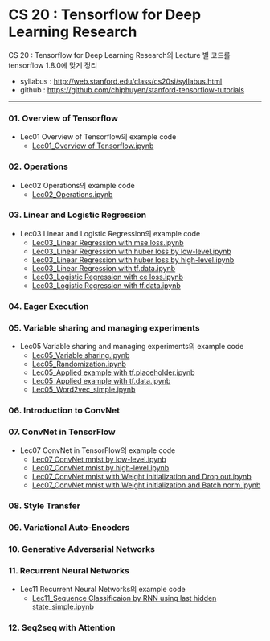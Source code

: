 # CS 20 : Tensorflow for Deep Learning Research
CS 20 : Tensorflow for Deep Learning Research의 Lecture 별 코드를 tensorflow 1.8.0에 맞게 정리
* syllabus : http://web.stanford.edu/class/cs20si/syllabus.html
* github : https://github.com/chiphuyen/stanford-tensorflow-tutorials 
- - -

### 01. Overview of Tensorflow
- Lec01 Overview of Tensorflow의 example code
	- [Lec01_Overview of Tensorflow.ipynb](https://github.com/aisolab/CS20/blob/master/Lec01_Overview%20of%20Tensorflow/Lec01_Overview%20of%20Tensorflow.ipynb)

### 02. Operations
- Lec02 Operations의 example code
	- [Lec02_Operations.ipynb](https://github.com/aisolab/CS20/blob/master/Lec02_Operations/Lec02_Operations.ipynb)

### 03. Linear and Logistic Regression
- Lec03 Linear and Logistic Regression의 example code
	- [Lec03_Linear Regression with mse loss.ipynb](https://github.com/aisolab/CS20/blob/master/Lec03_Linear%20and%20Logistic%20Regression/Lec03_Linear%20Regression%20with%20mse%20loss.ipynb)
	- [Lec03_Linear Regression with huber loss by low-level.ipynb](https://github.com/aisolab/CS20/blob/master/Lec03_Linear%20and%20Logistic%20Regression/Lec03_Linear%20Regression%20with%20huber%20loss%20by%20low-level.ipynb)
	- [Lec03_Linear Regression with huber loss by high-level.ipynb](https://github.com/aisolab/CS20/blob/master/Lec03_Linear%20and%20Logistic%20Regression/Lec03_Linear%20Regression%20with%20huber%20loss%20by%20high-level.ipynb)
	- [Lec03_Linear Regression with tf.data.ipynb](https://github.com/aisolab/CS20/blob/master/Lec03_Linear%20and%20Logistic%20Regression/Lec03_Linear%20Regression%20with%20tf.data.ipynb)
	- [Lec03_Logistic Regression with ce loss.ipynb](https://github.com/aisolab/CS20/blob/master/Lec03_Linear%20and%20Logistic%20Regression/Lec03_Logistic%20Regression%20with%20ce%20loss.ipynb)
	- [Lec03_Logistic Regression with tf.data.ipynb](https://github.com/aisolab/CS20/blob/master/Lec03_Linear%20and%20Logistic%20Regression/Lec03_Logistic%20Regression%20with%20tf.data.ipynb)

### 04. Eager Execution
### 05. Variable sharing and managing experiments
- Lec05 Variable sharing and managing experiments의 example code
	- [Lec05_Variable sharing.ipynb](https://github.com/aisolab/CS20/blob/master/Lec05_Variable%20sharing%20and%20managing%20experiments/Lec05_Variable%20sharing.ipynb)
	- [Lec05_Randomization.ipynb](https://github.com/aisolab/CS20/blob/master/Lec05_Variable%20sharing%20and%20managing%20experiments/Lec05_Randomization.ipynb)
	- [Lec05_Applied example with tf.placeholder.ipynb](https://github.com/aisolab/CS20/blob/master/Lec05_Variable%20sharing%20and%20managing%20experiments/Lec05_Applied%20example%20with%20tf.placeholder.ipynb)
	- [Lec05_Applied example with tf.data.ipynb](https://github.com/aisolab/CS20/blob/master/Lec05_Variable%20sharing%20and%20managing%20experiments/Lec05_Applied%20example%20with%20tf.data.ipynb)
	- [Lec05_Word2vec_simple.ipynb](https://github.com/aisolab/CS20/blob/master/Lec05_Variable%20sharing%20and%20managing%20experiments/Lec05_Word2vec_simple.ipynb)

### 06. Introduction to ConvNet
### 07. ConvNet in TensorFlow
- Lec07 ConvNet in TensorFlow의 example code
	- [Lec07_ConvNet mnist by low-level.ipynb](https://github.com/aisolab/CS20/blob/master/Lec07_ConvNet%20in%20Tensorflow/Lec07_ConvNet%20mnist%20by%20low-level.ipynb)
	- [Lec07_ConvNet mnist by high-level.ipynb](https://github.com/aisolab/CS20/blob/master/Lec07_ConvNet%20in%20Tensorflow/Lec07_ConvNet%20mnist%20by%20high-level.ipynb)
	- [Lec07_ConvNet mnist with Weight initialization and Drop out.ipynb](https://github.com/aisolab/CS20/blob/master/Lec07_ConvNet%20in%20Tensorflow/Lec07_ConvNet%20mnist%20with%20Weight%20initialization%20and%20Drop%20out.ipynb)
	- [Lec07_ConvNet mnist with Weight initialization and Batch norm.ipynb](https://github.com/aisolab/CS20/blob/master/Lec07_ConvNet%20in%20Tensorflow/Lec07_ConvNet%20mnist%20with%20Weight%20initialization%20and%20Batch%20norm.ipynb)

### 08. Style Transfer
### 09. Variational Auto-Encoders
### 10. Generative Adversarial Networks
### 11. Recurrent Neural Networks
- Lec11 Recurrent Neural Networks의 example code
	- [Lec11_Sequence Classificaion by RNN using last hidden state_simple.ipynb](https://github.com/aisolab/CS20/blob/master/Lec11_Recurrent%20Neural%20Networks/Lec11_Sequence%20Classificaion%20by%20RNN%20using%20last%20hidden%20state_simple.ipynb)

### 12. Seq2seq with Attention

